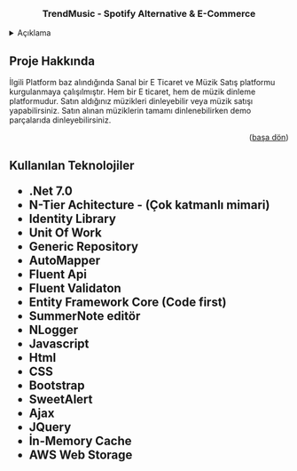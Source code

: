 <a name="readme-top"></a>





<!-- PROJECT LOGO -->
<br />

<div align="center">
  <h3 align="center">TrendMusic - Spotify Alternative & E-Commerce</h3>
</div>



<!-- TABLE OF CONTENTS -->
<details>
  <summary>Açıklama</summary>
  <ol>
    <li>
      <a href="#Proje-Hakkinda">Proje Hakkında</a>
    </li>
    <li>
      <a href="#teknolojiler">Kullanılan Teknolojiler </a>
    </li>
      </ol>
</details>



<!-- ABOUT THE PROJECT -->
<h2 id="Proje-Hakkinda"> Proje Hakkında </h2>

<!-- <img src ="https://github.com/mberkayakardev/AdvertiesmentApp/blob/master/db.png?raw=true" > -->

İlgili Platform baz alındığında Sanal bir E Ticaret ve Müzik Satış platformu kurgulanmaya çalışılmıştır. Hem bir E ticaret, hem de müzik dinleme platformudur. Satın aldığınız müzikleri dinleyebilir veya müzik satışı yapabilirsiniz. Satın alınan müziklerin tamamı dinlenebilirken demo parçalarıda dinleyebilirsiniz.

<p align="right">(<a href="#readme-top">başa dön</a>)</p>


<h2 id="teknolojiler"> Kullanılan Teknolojiler </id>

* .Net 7.0
* N-Tier Achitecture - (Çok katmanlı mimari)
* Identity Library 
* Unit Of Work
* Generic Repository
* AutoMapper
* Fluent Api
* Fluent Validaton
* Entity Framework Core (Code first)
* SummerNote editör
* NLogger
* Javascript
* Html  
* CSS  
* Bootstrap
* SweetAlert
* Ajax
* JQuery
* İn-Memory Cache
* AWS Web Storage 
 
